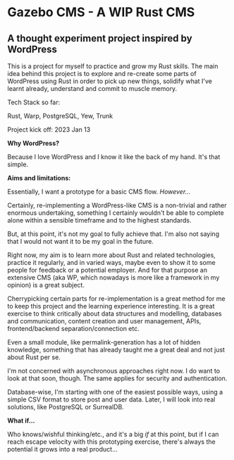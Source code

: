 # Gazebo CMS - A WIP Rust CMS
## A thought experiment project inspired by WordPress

This is a project for myself to practice and grow my Rust skills. The main idea behind this project is to explore and
re-create some parts of WordPress using Rust in order to pick up new things, solidify what I've learnt already, 
understand and commit to muscle memory.

Tech Stack so far:

Rust, Warp, PostgreSQL, Yew, Trunk

Project kick off: 2023 Jan 13

**Why WordPress?**

Because I love WordPress and I know it like the back of my hand. It's that simple.

**Aims and limitations:**

Essentially, I want a prototype for a basic CMS flow. _However..._

Certainly, re-implementing a WordPress-like CMS is a non-trivial and rather enormous undertaking, something I certainly 
wouldn't be able to complete alone within a sensible timeframe and to the highest standards.

But, at this point, it's not my goal to fully achieve that. I'm also not saying that I would not want it to be my goal in the future. 

Right now, my aim is to learn more about Rust and related technologies, practice it regularly, and in varied ways, maybe even to show it to some people for feedback or a potential employer. 
And for that purpose an extensive CMS (aka WP, which nowadays is more like a framework in my opinion) is a great subject.

Cherrypicking certain parts for re-implementation is a great method for me to keep this project and the learning experience interesting. 
It is a great exercise to think critically about data structures and modelling, databases and communication, content creation and user management, APIs, frontend/backend separation/connection etc.

Even a small module, like permalink-generation has a lot of hidden knowledge, something that has already taught me a great deal and not just about Rust per se.

I'm not concerned with asynchronous approaches right now. I do want to look at that soon, though. The same applies for security and authentication.

Database-wise, I'm starting with one of the easiest possible ways, using a simple CSV format to store post and user data.
Later, I will look into real solutions, like PostgreSQL or SurrealDB. 

**What if...**

Who knows/wishful thinking/etc., and it's a big _if_ at this point, but if I can reach escape velocity with this prototyping exercise, there's always the potential it grows into a real product...
